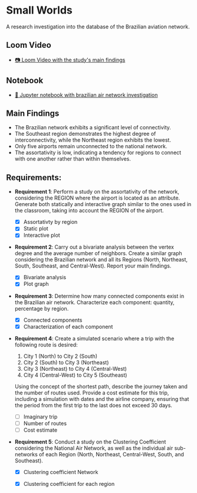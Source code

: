 
# Small Worlds

A research investigation into the database of the Brazilian aviation network.

## Loom Video
- [:camera: Loom Video with the study's main findings]()

## Notebook 
- [:file_folder: Jupyter notebook with brazilian air network investigation](./Project_U2P1.ipynb)

## Main Findings
- The Brazilian network exhibits a significant level of connectivity.
- The Southeast region demonstrates the highest degree of interconnectivity, while the Northeast region exhibits the lowest.
- Only five airports remain unconnected to the national network.
- The assortativity is low, indicating a tendency for regions to connect with one another rather than within themselves.


## Requirements:
- **Requirement 1**: Perform a study on the assortativity of the network, considering the REGION where the airport is located as an attribute. Generate both statically and interactive graph similar to the ones used in the classroom, taking into account the REGION of the airport.
    - [x] Assortativty by region
    - [x] Static plot
    - [x] Interactive plot
    
- **Requirement 2**: Carry out a bivariate analysis between the vertex degree and the average number of neighbors. Create a similar graph considering the Brazilian network and all its Regions (North, Northeast, South, Southeast, and Central-West). Report your main findings.
    - [x] Bivariate analysis
    - [x] Plot graph
    
- **Requirement 3**: Determine how many connected components exist in the Brazilian air network. Characterize each component: quantity, percentage by region.
    - [x] Connected components
    - [x] Characterization of each component
    
- **Requirement 4**: Create a simulated scenario where a trip with the following route is desired:
    1. City 1 (North) to City 2 (South)
    2. City 2 (South) to City 3 (Northeast)
    3. City 3 (Northeast) to City 4 (Central-West)
    4. City 4 (Central-West) to City 5 (Southeast)
   
    Using the concept of the shortest path, describe the journey taken and the number of routes used. Provide a cost estimate for this trip, including a simulation with dates and the airline company, ensuring that the period from the first trip to the last does not exceed 30 days.
    - [ ] Imaginary trip
    - [ ] Number of routes
    - [ ] Cost estimate
    
- **Requirement 5**: Conduct a study on the Clustering Coefficient considering the National Air Network, as well as the individual air sub-networks of each Region (North, Northeast, Central-West, South, and Southeast).
    - [x] Clustering coefficient Network
    - [x] Clustering coefficient for each region


